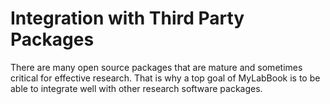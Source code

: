 # Integration with Third Party Packages

There are many open source packages that are mature and sometimes critical for effective research. That is why a top goal of MyLabBook is to be able to integrate well with other research software packages. 



